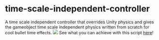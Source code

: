 # time-scale-independent-controller
A time scale independent controller that overrides Unity physics and gives the gameobject time scale independent physics written from scratch for cool bullet time effects.
<img src = "demo.gif">
See what you can achieve with this script [here](https://makra.itch.io/faster-than-light)!
